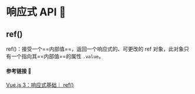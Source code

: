 # 响应式 API 🔌

## ref()

ref()：接受一个==内部值==，返回一个响应式的、可更改的 ref 对象，此对象只有一个指向其==内部值==的属性 `.value`。

#### 参考链接 🔗

[Vue.js 3：响应式基础｜ ref()](https://cn.vuejs.org/guide/essentials/reactivity-fundamentals.html#ref)
